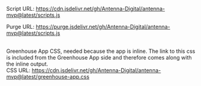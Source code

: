 Script URL: https://cdn.jsdelivr.net/gh/Antenna-Digital/antenna-mvp@latest/scripts.js

Purge URL: https://purge.jsdelivr.net/gh/Antenna-Digital/antenna-mvp@latest/scripts.js

<script src="https://cdn.jsdelivr.net/gh/Antenna-Digital/antenna-mvp@latest/scripts.js"></script>
\
Greenhouse App CSS, needed because the app is inline. The link to this css is included from the Greenhouse App side and therefore comes along with the inline output.\
CSS URL: https://cdn.jsdelivr.net/gh/Antenna-Digital/antenna-mvp@latest/greenhouse-app.css
